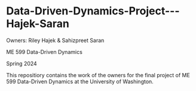 # Data-Driven-Dynamics-Project---Hajek-Saran

Owners: Riley Hajek & Sahizpreet Saran

ME 599 Data-Driven Dynamics

Spring 2024

This repositiory contains the work of the owners for the final project of ME 599 Data-Driven Dynamics at the University of Washington.
